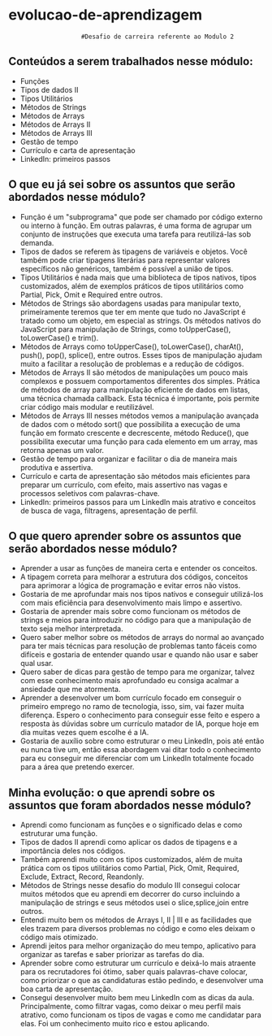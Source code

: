 # evolucao-de-aprendizagem
                        #Desafio de carreira referente ao Modulo 2

## Conteúdos a serem trabalhados nesse módulo:

- Funções
- Tipos de dados II
- Tipos Utilitários
- Métodos de Strings
- Métodos de Arrays
- Métodos de Arrays II
- Métodos de Arrays III
- Gestão de tempo
- Currículo e carta de apresentação
- LinkedIn: primeiros passos

## O que eu já sei sobre os assuntos que serão abordados nesse módulo?

- Função é um "subprograma" que pode ser chamado por código externo ou interno à função. Em outras palavras, é uma forma de agrupar um conjunto de instruções que executa uma tarefa para reutilizá-las sob demanda.
- Tipos de dados se referem às tipagens de variáveis e objetos. Você também pode criar tipagens literárias para representar valores específicos não genéricos, também é possível a união de tipos.
- Tipos Utilitários é nada mais que uma biblioteca de tipos nativos, tipos customizados, além de exemplos práticos de tipos utilitários como Partial, Pick, Omit e Required entre outros.
- Métodos de Strings são abordagens usadas para manipular texto, primeiramente teremos que ter em mente que tudo no JavaScript é tratado como um objeto, em especial as strings. Os métodos nativos do JavaScript para manipulação de Strings, como toUpperCase(), toLowerCase() e trim().
- Métodos de Arrays como toUpperCase(), toLowerCase(), charAt(), push(), pop(), splice(), entre outros. Esses tipos de manipulação ajudam muito a facilitar a resolução de problemas e a redução de códigos.
- Métodos de Arrays II são métodos de manipulações um pouco mais complexos e possuem comportamentos diferentes dos simples. Prática de métodos de array para manipulação eficiente de dados em listas, uma técnica chamada callback. Esta técnica é importante, pois permite criar código mais modular e reutilizável.
- Métodos de Arrays III nesses métodos vemos a manipulação avançada de dados com o método sort() que possibilita a execução de uma função em formato crescente e decrescente, método Reduce(), que possibilita executar uma função para cada elemento em um array, mas retorna apenas um valor.
- Gestão de tempo para organizar e facilitar o dia de maneira mais produtiva e assertiva.
- Currículo e carta de apresentação são métodos mais eficientes para preparar um currículo, com efeito, mais assertivo nas vagas e processos seletivos com palavras-chave.
- LinkedIn: primeiros passos para um LinkedIn mais atrativo e conceitos de busca de vaga, filtragens, apresentação de perfil.
## O que quero aprender sobre os assuntos que serão abordados nesse módulo?

- Aprender a usar as funções de maneira certa e entender os conceitos.
- A tipagem correta para melhorar a estrutura dos códigos, conceitos para aprimorar a lógica de programação e evitar erros não vistos.
- Gostaria de me aprofundar mais nos tipos nativos e conseguir utilizá-los com mais eficiência para desenvolvimento mais limpo e assertivo. 
- Gostaria de aprender mais sobre como funcionam os métodos de strings e meios para introduzir no código para que a manipulação de texto seja melhor interpretada.
- Quero saber melhor sobre os métodos de arrays do normal ao avançado para ter mais técnicas para resolução de problemas tanto fáceis como difíceis e gostaria de entender quando usar e quando não usar e saber qual usar.
- Quero saber de dicas para gestão de tempo para me organizar, talvez com esse conhecimento mais aprofundado eu consiga acalmar a ansiedade que me atormenta.
- Aprender a desenvolver um bom currículo focado em conseguir o primeiro emprego no ramo de tecnologia, isso, sim, vai fazer muita diferença. Espero o conhecimento para conseguir esse feito e espero a resposta às dúvidas sobre um currículo matador de IA, porque hoje em dia muitas vezes quem escolhe é a IA.
- Gostaria de auxílio sobre como estruturar o meu LinkedIn, pois até então eu nunca tive um, então essa abordagem vai ditar todo o conhecimento para eu conseguir me diferenciar com um LinkedIn totalmente focado para a área que pretendo exercer.

## Minha evolução: o que aprendi sobre os assuntos que foram abordados nesse módulo?

- Aprendi como funcionam as funções e o significado delas e como estruturar uma função.
- Tipos de dados II aprendi como aplicar os dados de tipagens e a importância deles nos códigos.
- Também aprendi muito com os tipos customizados, além de muita prática com os tipos utilitários como Partial, Pick, Omit, Required, Exclude, Extract, Record, Reandonly.
- Métodos de Strings nesse desafio do modulo III consegui colocar muitos métodos que eu aprendi em decorrer do curso incluindo a manipulação de strings e seus métodos
usei o slice,splice,join entre outros.
- Entendi muito bem os métodos de Arrays I, II | III e as facilidades que eles trazem para diversos problemas no código e como eles deixam o código mais otimizado.
- Aprendi jeitos para melhor organização do meu tempo, aplicativo para organizar as tarefas e saber priorizar as tarefas do dia. 
- Aprender sobre como estruturar um currículo e deixá-lo mais atraente para os recrutadores foi ótimo, saber quais palavras-chave colocar, como priorizar o que as candidaturas estão pedindo, e desenvolver uma boa carta de apresentação.
- Consegui desenvolver muito bem meu LinkedIn com as dicas da aula. Principalmente, como filtrar vagas, como deixar o meu perfil mais atrativo, como funcionam os tipos de vagas e como me candidatar para elas. Foi um conhecimento muito rico e estou aplicando.



